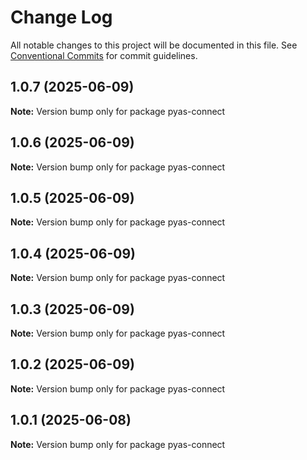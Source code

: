 # Change Log

All notable changes to this project will be documented in this file.
See [Conventional Commits](https://conventionalcommits.org) for commit guidelines.

## 1.0.7 (2025-06-09)

**Note:** Version bump only for package pyas-connect





## 1.0.6 (2025-06-09)

**Note:** Version bump only for package pyas-connect





## 1.0.5 (2025-06-09)

**Note:** Version bump only for package pyas-connect





## 1.0.4 (2025-06-09)

**Note:** Version bump only for package pyas-connect





## 1.0.3 (2025-06-09)

**Note:** Version bump only for package pyas-connect





## 1.0.2 (2025-06-09)

**Note:** Version bump only for package pyas-connect





## 1.0.1 (2025-06-08)

**Note:** Version bump only for package pyas-connect
